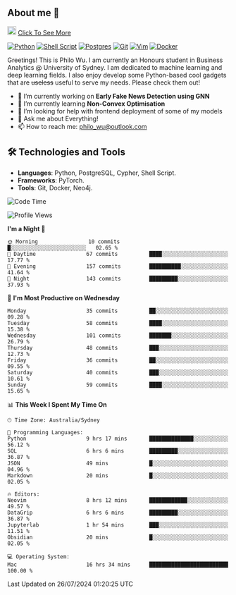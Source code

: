 ## About me 🤗

<a href="#"><img src="https://media.giphy.com/media/hvRJCLFzcasrR4ia7z/giphy.gif" width="20px" height="20px"></a> [Click To See More](https://codeboyphilo.github.io)

[![Python](https://img.shields.io/badge/python-3670A0?style=for-the-badge&logo=python&logoColor=ffdd54)](#)
[![Shell Script](https://img.shields.io/badge/shell_script-%23121011.svg?style=for-the-badge&logo=gnu-bash&logoColor=white)](#)
[![Postgres](https://img.shields.io/badge/postgres-%23316192.svg?style=for-the-badge&logo=postgresql&logoColor=white)](#)
[![Git](https://img.shields.io/badge/git-%23F05033.svg?style=for-the-badge&logo=git&logoColor=white)](#)
[![Vim](https://img.shields.io/badge/VIM-%2311AB00.svg?style=for-the-badge&logo=vim&logoColor=white)](#)
[![Docker](https://img.shields.io/badge/docker-%230db7ed.svg?style=for-the-badge&logo=docker&logoColor=white)](#)

Greetings! This is Philo Wu. I am currently an Honours student in Business Analytics \@ University of Sydney. I am dedicated to machine learning and deep learning fields. I also enjoy develop some Python-based cool gadgets that are ~~useless~~ useful to serve my needs. Please check them out!

- 🔭 I’m currently working on **Early Fake News Detection using GNN**
- 🌱 I’m currently learning **Non-Convex Optimisation**
- 🤔 I’m looking for help with frontend deployment of some of my models
- 💬 Ask me about Everything!
- 📫 How to reach me: philo_wu@outlook.com

## 🛠 Technologies and Tools
- **Languages**: Python, PostgreSQL, Cypher, Shell Script.
- **Frameworks**: PyTorch.
- **Tools**: Git, Docker, Neo4j.

<!--START_SECTION:waka-->
![Code Time](http://img.shields.io/badge/Code%20Time-343%20hrs%203%20mins-blue)

![Profile Views](http://img.shields.io/badge/Profile%20Views-5-blue)

**I'm a Night 🦉** 

```text
🌞 Morning                10 commits          █░░░░░░░░░░░░░░░░░░░░░░░░   02.65 % 
🌆 Daytime                67 commits          ████░░░░░░░░░░░░░░░░░░░░░   17.77 % 
🌃 Evening                157 commits         ██████████░░░░░░░░░░░░░░░   41.64 % 
🌙 Night                  143 commits         █████████░░░░░░░░░░░░░░░░   37.93 % 
```
📅 **I'm Most Productive on Wednesday** 

```text
Monday                   35 commits          ██░░░░░░░░░░░░░░░░░░░░░░░   09.28 % 
Tuesday                  58 commits          ████░░░░░░░░░░░░░░░░░░░░░   15.38 % 
Wednesday                101 commits         ███████░░░░░░░░░░░░░░░░░░   26.79 % 
Thursday                 48 commits          ███░░░░░░░░░░░░░░░░░░░░░░   12.73 % 
Friday                   36 commits          ██░░░░░░░░░░░░░░░░░░░░░░░   09.55 % 
Saturday                 40 commits          ███░░░░░░░░░░░░░░░░░░░░░░   10.61 % 
Sunday                   59 commits          ████░░░░░░░░░░░░░░░░░░░░░   15.65 % 
```


📊 **This Week I Spent My Time On** 

```text
🕑︎ Time Zone: Australia/Sydney

💬 Programming Languages: 
Python                   9 hrs 17 mins       ██████████████░░░░░░░░░░░   56.12 % 
SQL                      6 hrs 6 mins        █████████░░░░░░░░░░░░░░░░   36.87 % 
JSON                     49 mins             █░░░░░░░░░░░░░░░░░░░░░░░░   04.96 % 
Markdown                 20 mins             █░░░░░░░░░░░░░░░░░░░░░░░░   02.05 % 

🔥 Editors: 
Neovim                   8 hrs 12 mins       ████████████░░░░░░░░░░░░░   49.57 % 
DataGrip                 6 hrs 6 mins        █████████░░░░░░░░░░░░░░░░   36.87 % 
Jupyterlab               1 hr 54 mins        ███░░░░░░░░░░░░░░░░░░░░░░   11.51 % 
Obsidian                 20 mins             █░░░░░░░░░░░░░░░░░░░░░░░░   02.05 % 

💻 Operating System: 
Mac                      16 hrs 34 mins      █████████████████████████   100.00 % 
```


 Last Updated on 26/07/2024 01:20:25 UTC
<!--END_SECTION:waka-->
